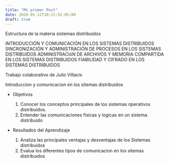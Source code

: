 ```yaml
---
title: "Mi primer Post"
date: 2020-05-12T10:21:52-05:00
draft: true
---
```


Estructura de la materia sistemas distribuidos

INTRODUCCIÓN Y COMUNICACIÓN EN LOS SISTEMAS DISTRIBUIDOS
SINCRONIZACIÓN Y ADMINISTRACIÓN DE PROCESOS EN LOS SISTEMAS DISTRIBUIDOS
ADMINISTRACIóN DE ARCHIVOS Y MEMORIA COMPARTIDA EN LOS SISTEMAS DISTRIBUIDOS
FIABILIDAD Y CIFRADO EN LOS SISTEMAS DISTRIBUIDOS


Trabajo colaborativo de Julio Villacis

Introduccion y comunicacion en los sitemas distribuidos

- Objetivos
  
  1. Conocer los conceptos principales de los sistemas operativos distribuidos.
  2. Entender las comunicaciones fisicas y logicas en un sistema distribuido

- Resultados del Aprendizaje

  1. Analiza las principales ventajas y desventajas de los Sistemas distribuidos
  2. Evalua los diferentes tipos de comunicacion en los sitemas distribuidos 

